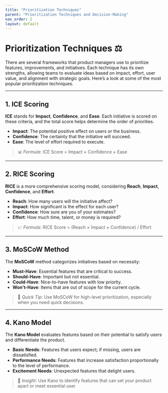 ```yaml
---
title: "Prioritization Techniques"
parent: "Prioritization Techniques and Decision-Making"
nav_order: 2
layout: default
---
```


# Prioritization Techniques ⚖️

There are several frameworks that product managers use to prioritize features, improvements, and initiatives. Each technique has its own strengths, allowing teams to evaluate ideas based on impact, effort, user value, and alignment with strategic goals. Here’s a look at some of the most popular prioritization techniques.

---

## 1. ICE Scoring

**ICE** stands for **Impact**, **Confidence**, and **Ease**. Each initiative is scored on these criteria, and the total score helps determine the order of priorities.

- **Impact**: The potential positive effect on users or the business.
- **Confidence**: The certainty that the initiative will succeed.
- **Ease**: The level of effort required to execute.

> 📊 *Formula*: ICE Score = Impact × Confidence × Ease

---

## 2. RICE Scoring

**RICE** is a more comprehensive scoring model, considering **Reach**, **Impact**, **Confidence**, and **Effort**.

- **Reach**: How many users will the initiative affect?
- **Impact**: How significant is the effect for each user?
- **Confidence**: How sure are you of your estimates?
- **Effort**: How much time, talent, or money is required?

> 📈 *Formula*: RICE Score = (Reach × Impact × Confidence) / Effort

---

## 3. MoSCoW Method

The **MoSCoW** method categorizes initiatives based on necessity:

- **Must-Have**: Essential features that are critical to success.
- **Should-Have**: Important but not essential.
- **Could-Have**: Nice-to-have features with low priority.
- **Won't-Have**: Items that are out of scope for the current cycle.

> 🎯 *Quick Tip*: Use MoSCoW for high-level prioritization, especially when you need quick decisions.

---

## 4. Kano Model

The **Kano Model** evaluates features based on their potential to satisfy users and differentiate the product.

- **Basic Needs**: Features that users expect; if missing, users are dissatisfied.
- **Performance Needs**: Features that increase satisfaction proportionally to the level of performance.
- **Excitement Needs**: Unexpected features that delight users.

> 🧩 *Insight*: Use Kano to identify features that can set your product apart or meet essential user